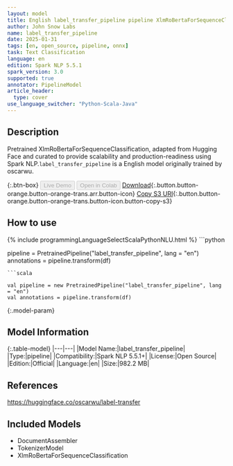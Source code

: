 ```yaml
---
layout: model
title: English label_transfer_pipeline pipeline XlmRoBertaForSequenceClassification from oscarwu
author: John Snow Labs
name: label_transfer_pipeline
date: 2025-01-31
tags: [en, open_source, pipeline, onnx]
task: Text Classification
language: en
edition: Spark NLP 5.5.1
spark_version: 3.0
supported: true
annotator: PipelineModel
article_header:
  type: cover
use_language_switcher: "Python-Scala-Java"
---
```


## Description

Pretrained XlmRoBertaForSequenceClassification, adapted from Hugging Face and curated to provide scalability and production-readiness using Spark NLP.`label_transfer_pipeline` is a English model originally trained by oscarwu.

{:.btn-box}
<button class="button button-orange" disabled>Live Demo</button>
<button class="button button-orange" disabled>Open in Colab</button>
[Download](https://s3.amazonaws.com/auxdata.johnsnowlabs.com/public/models/label_transfer_pipeline_en_5.5.1_3.0_1738281907595.zip){:.button.button-orange.button-orange-trans.arr.button-icon}
[Copy S3 URI](s3://auxdata.johnsnowlabs.com/public/models/label_transfer_pipeline_en_5.5.1_3.0_1738281907595.zip){:.button.button-orange.button-orange-trans.button-icon.button-copy-s3}

## How to use



<div class="tabs-box" markdown="1">
{% include programmingLanguageSelectScalaPythonNLU.html %}
```python

pipeline = PretrainedPipeline("label_transfer_pipeline", lang = "en")
annotations =  pipeline.transform(df)   

```
```scala

val pipeline = new PretrainedPipeline("label_transfer_pipeline", lang = "en")
val annotations = pipeline.transform(df)

```
</div>

{:.model-param}
## Model Information

{:.table-model}
|---|---|
|Model Name:|label_transfer_pipeline|
|Type:|pipeline|
|Compatibility:|Spark NLP 5.5.1+|
|License:|Open Source|
|Edition:|Official|
|Language:|en|
|Size:|982.2 MB|

## References

https://huggingface.co/oscarwu/label-transfer

## Included Models

- DocumentAssembler
- TokenizerModel
- XlmRoBertaForSequenceClassification